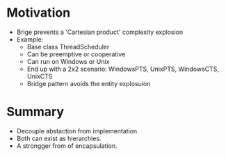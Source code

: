 # Motivation
- Brige prevents a 'Cartesian product' complexity explosion
- Example:
    - Base class ThreadScheduler
    - Can be preemptive or cooperative
    - Can run on Windows or Unix
    - End up with a 2x2 scenario: WindowsPTS, UnixPTS, WindowsCTS, UnixCTS
    - Bridge pattern avoids the entity explosuion
# Summary
- Decouple abstaction from implementation.
- Both can exist as hierarchies.
- A strongger from of encapsulation.
